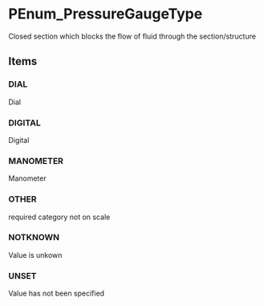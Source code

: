 # PEnum_PressureGaugeType

Closed section which blocks the flow of fluid through the section/structure
<!-- end of short definition -->

## Items

### DIAL
Dial

### DIGITAL
Digital

### MANOMETER
Manometer

### OTHER
required category not on scale

### NOTKNOWN
Value is unkown

### UNSET
Value has not been specified
